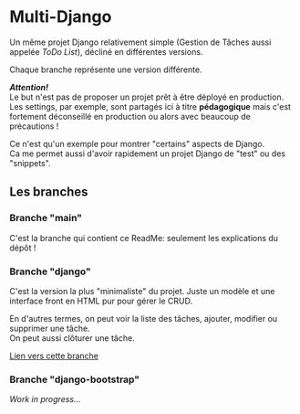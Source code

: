 # Multi-Django

Un même projet Django relativement simple (Gestion de Tâches aussi appelée _ToDo List_), décliné en différentes versions.

Chaque branche représente une version différente.

**_Attention!_**  
Le but n'est pas de proposer un projet prêt à être déployé en production. Les settings, par exemple, sont partagés ici à titre **pédagogique** mais c'est fortement déconseillé en production ou alors avec beaucoup de précautions ! 

Ce n'est qu'un exemple pour montrer "certains" aspects de Django.  
Ca me permet aussi d'avoir rapidement un projet Django de "test" ou des "snippets".


## Les branches

### Branche "main"

C'est la branche qui contient ce ReadMe: seulement les explications du dépôt !

### Branche "django"

C'est la version la plus "minimaliste" du projet. Juste un modèle et une interface front en HTML pur pour gérer le CRUD.  

En d'autres termes, on peut voir la liste des tâches, ajouter, modifier ou supprimer une tâche.  
On peut aussi clôturer une tâche.

[Lien vers cette branche](https://github.com/GeraldB69/Multi-Django/tree/django)

### Branche "django-bootstrap"

_Work in progress..._
